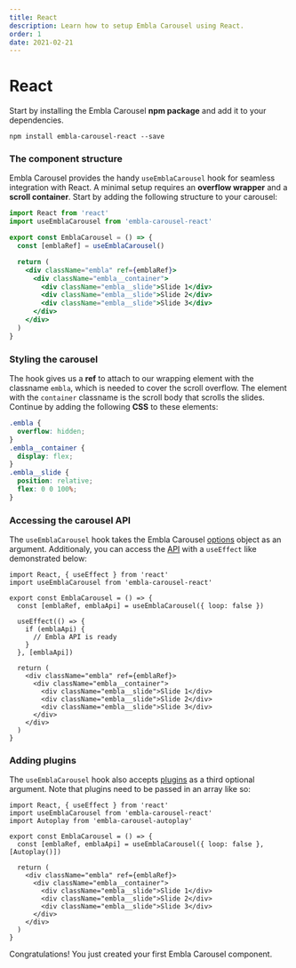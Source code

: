 ```yaml
---
title: React
description: Learn how to setup Embla Carousel using React.
order: 1
date: 2021-02-21
---
```


# React

Start by installing the Embla Carousel **npm package** and add it to your dependencies.

```shell
npm install embla-carousel-react --save
```

### The component structure

Embla Carousel provides the handy `useEmblaCarousel` hook for seamless integration with React. A minimal setup requires an **overflow wrapper** and a **scroll container**. Start by adding the following structure to your carousel:

```jsx
import React from 'react'
import useEmblaCarousel from 'embla-carousel-react'

export const EmblaCarousel = () => {
  const [emblaRef] = useEmblaCarousel()

  return (
    <div className="embla" ref={emblaRef}>
      <div className="embla__container">
        <div className="embla__slide">Slide 1</div>
        <div className="embla__slide">Slide 2</div>
        <div className="embla__slide">Slide 3</div>
      </div>
    </div>
  )
}
```

### Styling the carousel

The hook gives us a **ref** to attach to our wrapping element with the classname `embla`, which is needed to cover the scroll overflow. The element with the `container` classname is the scroll body that scrolls the slides. Continue by adding the following **CSS** to these elements:

```css
.embla {
  overflow: hidden;
}
.embla__container {
  display: flex;
}
.embla__slide {
  position: relative;
  flex: 0 0 100%;
}
```

### Accessing the carousel API

The `useEmblaCarousel` hook takes the Embla Carousel [options](/api/options/) object as an argument. Additionaly, you can access the [API](/api/) with a `useEffect` like demonstrated below:

```jsx{5, 7-11}
import React, { useEffect } from 'react'
import useEmblaCarousel from 'embla-carousel-react'

export const EmblaCarousel = () => {
  const [emblaRef, emblaApi] = useEmblaCarousel({ loop: false })

  useEffect(() => {
    if (emblaApi) {
      // Embla API is ready
    }
  }, [emblaApi])

  return (
    <div className="embla" ref={emblaRef}>
      <div className="embla__container">
        <div className="embla__slide">Slide 1</div>
        <div className="embla__slide">Slide 2</div>
        <div className="embla__slide">Slide 3</div>
      </div>
    </div>
  )
}
```

### Adding plugins

The `useEmblaCarousel` hook also accepts [plugins](/plugins/) as a third optional argument. Note that plugins need to be passed in an array like so:

```jsx{6}
import React, { useEffect } from 'react'
import useEmblaCarousel from 'embla-carousel-react'
import Autoplay from 'embla-carousel-autoplay'

export const EmblaCarousel = () => {
  const [emblaRef, emblaApi] = useEmblaCarousel({ loop: false }, [Autoplay()])

  return (
    <div className="embla" ref={emblaRef}>
      <div className="embla__container">
        <div className="embla__slide">Slide 1</div>
        <div className="embla__slide">Slide 2</div>
        <div className="embla__slide">Slide 3</div>
      </div>
    </div>
  )
}
```

Congratulations! You just created your first Embla Carousel component.
